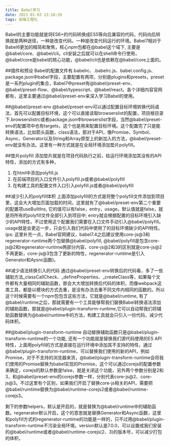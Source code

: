 ```yaml
---
title: Babel学习
date: 2021-01-03 13:18:29
tags: 前端工程化
---
```


Babel的主要功能就是将ES6+的代码转换成ES5等向后兼容的代码，代码向后转换就是两种途径，一种是改变代码，一种是改变代码运行的环境。Babel7相对于Babel6更加的精简和聚焦，核心npm包都在@babel这个域下, 主要是@babel/core、@babel/cli。cli安装之后就可以在shell命令行使用，@babel/core是babel的核心功能，@babel/cli也是依赖在@babel/core上面的。

##插件和预设
Babel的配置文件有.babelrc、.babelrc.js、babel.config.js、package.json中babel字段，主要配置有两项，分别是plugins和presets，preset是一系列plugin的集合，Babel7中preset有@babel/preset-env、@babel/preset-flow、@babel/typescript、@babel/react。各个详细内容官网都有，这里主要通过@babel/preset-env来深入学习Babel的使用。

##@babel/preset-env
@babel/preset-env可以通过配置目标环境转换代码语法，首先可以配置目标环境，这个可以直接读取browserslist的配置，项目根目录下.browserslistrc或者package.json中browserslist字段，当然@babel/preset-env的配置项中也有targets，这个也是用来配置目标环境。这个配置完了只是能转换语法，比如箭头函数，class语法，那对于API，像Promise、Symbol、Async、Generator以及String和Array原型上的新加入的方法，@babel/preset-env就没有办法。这里有一种方式就是在全局环境添加垫片polyfill。

##垫片polyfill
添加垫片就是在项目代码执行之前，给运行环境添加其没有的API特性，添加的方式有多种，
  1. 在html中添加polyfill.js
  2. 在前端项目的入口文件引入polyfill.js或者@babel/polyfill
  3. 在构建工具的配置文件入口引入polyfill.js或者@babel/polyfill

##减少引入的polyfill体积
上面添加polyfill的方式是将整个polyfill文件添加到项目里，这会大大增加页面加载的时间，这里就有了@babel/preset-env第二个重要的配置项useBuiltIns, 它的值可以有false，entry，usage。默认值就是false，就是将所有的polyfill文件全部引入到项目中; entry就会根据配置的目标环境引入缺少的API特性，不过使用这个配置我们需要在入口文件手动引入@babel/polyfill。usage就是会更近一步，只会引入我们代码中使用了的目标环境缺少的API特性。(ps: 这里补充一点，Babel官网建议，babel7.4之后建议使用core-js@3和regenerator-runtime两个包替换@babel/polyfill, @babel/polyfill是包含core-js@2和regenerator-runtime两部分内容，core-js@2和3的区别就是core-js@2不再更新，core-js@3包含了更新的特性，regenerator-runtime是引入Generator和Aysnc函数)。

##减少语法转换引入的代码
通过@babel/preset-env转换后的代码看，多了一些辅助方法_classCallCheck、_defineProperties、_createClass等，如果每个文件都有大量相同的辅助函数，那会大大增加转换后代码的体积，而像webpack这类工具，都是以模块的方式去重，是没有办法去重不同文件内相同的函数的。所以这个时候需要有一个npm包包含这些方法，它就是@babel/runtime, 有了@babel/runtime之后，那就需要有一个工具能够帮我们替换Babel转换语法添加的辅助函数，那就是@babel/plugin-transform-runtime,它可以自动帮我们将辅助函数替换为@babel/runtime中的方法，构建工具就会只引入一份代码，减少代码体积。

##@babel/plugin-transform-runtime
自动替换辅助函数只是@babel/plugin-transform-runtime的一个功能, 还有一个功能就是替换我们源代码使用的ES API特性，上面用polyfill的方式是直接在运行环境中添加其不支持的特性，通过@babel/plugin-transform-runtime，可以替换我们使用的新的API，例如Promise，对于不支持的浏览器来货，@babel/plugin-transform-runtime会将我们使用的Promise替换为babel实现的Promise，这个可以通过corejs的配置参数来确定，corejs的默认参数是false，就是关闭这个功能，另外两个参数分别是2和3，和@babel/preset-env的corejs参数一样，分别代表core-js@2、core-js@3。不过这里有个区别，如果我们开启了替换core-js相关的API，需要把@babel/rumtime替换为@babel/runtime-corejs2或者@babel/runtime-corejs3。

剩下的参数helpers，默认是开启的，就是替换为@babel/runtime中的辅助函数。regenerator默认开启，这个的意思就是替换Generator和Async函数，这里和polyfill方式的regenerator-runtime的功能是一样的，只不过用@babel/plugin-transform-runtime不污染全局环境。version默认是7.0.0，可以设置成我们安装的@babel/runtime或者@babel/runtime-corejs(2、3)的版本号，可以减少打包的体积，
  



